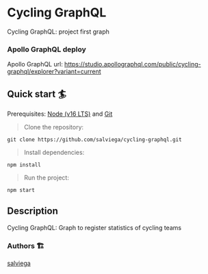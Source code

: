 # Cycling GraphQL

Cycling GraphQL: project first graph 

### Apollo GraphQL deploy

Apollo GraphQL url: https://studio.apollographql.com/public/cycling-graphql/explorer?variant=current


## Quick start 🏄

Prerequisites: [Node (v16 LTS)](https://nodejs.org/en/download/) and [Git](https://git-scm.com/downloads)

> Clone the repository:

```
git clone https://github.com/salviega/cycling-graphql.git
```

> Install dependencies:

```
npm install
```

> Run the project:

```
npm start
```
## Description 
Cycling GraphQL: Graph to register  statistics  of cycling teams 


### Authors 🏗

[salviega](https://github.com/salviega)